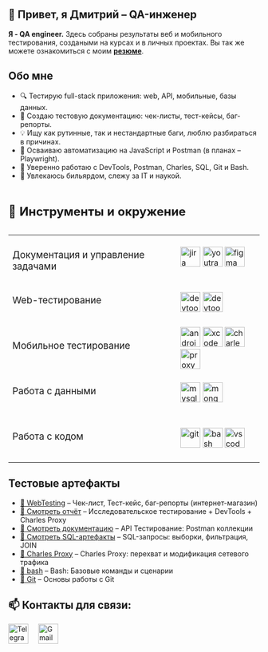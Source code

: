 <div>
    <h2>👋 Привет, я Дмитрий – QA-инженер</h2>
</div>

<p><b>Я - QA engineer.</b> Здесь собраны результаты веб и мобильного тестирования, создаными на курсах и в личных проектах. Вы так же можете ознакомиться с моим 
    <a href=""><b>резюме</b></a>.</p>

<h2>Обо мне</h2>
<ul>
    <li>🔍 Тестирую full-stack приложения: web, API, мобильные, базы данных.</li>
    <li>📄 Создаю тестовую документацию: чек-листы, тест-кейсы, баг-репорты.</li>
    <li>💡 Ищу как рутинные, так и нестандартные баги, люблю разбираться в причинах.</li>
    <li>🚀 Осваиваю автоматизацию на JavaScript и Postman (в планах – Playwright).</li>
    <li>🧠 Уверенно работаю с DevTools, Postman, Charles, SQL, Git и Bash.</li>
    <li>🎱 Увлекаюсь бильярдом, слежу за IT и наукой.</li>
</ul>

<table>   
    <caption>
        <h2 align="left">🧰 Инструменты и окружение</h2>
    </caption> 
    <tr>
        <td>
            <h3 style="height: 40px; font-weight: normal">Документация и управление задачами</h3>
        </td>
        <td>
            <img src="https://cdn.jsdelivr.net/gh/devicons/devicon/icons/jira/jira-original.svg" title="jira" alt="jira" width="40" height="40"/>
            <img src="https://upload.wikimedia.org/wikipedia/commons/thumb/8/8d/YouTrack_Icon.svg/1024px-YouTrack_Icon.svg.png?20200803082248" title="youtrack" alt="youtrack" width="40" height="40"/>
            <img src="https://cdn.jsdelivr.net/gh/devicons/devicon/icons/figma/figma-original.svg" title="figma" alt="figma" width="40" height="40"/>
        </td>
    </tr>
    <tr>
        <td>
            <h3 style="height: 40px; font-weight: normal">Web-тестирование</h3>
        </td>
        <td>
            <img src="https://d33wubrfki0l68.cloudfront.net/38b5c953a4667366685d55db55d057c86db1fc54/a0fdc/static/acae6b24d940347661ca901ea07f47c1/chrome-dev-logo-icon.png" title="devtools" alt="devtools" width="40" height="40"/>
            <img src="https://icon.icepanel.io/Technology/svg/Postman.svg" title="postman" alt="devtools" width="40" height="40"/>
        </td>
    </tr>
    <tr>
        <td>
            <h3 style="height: 40px; font-weight: normal">Мобильное тестирование</h3>
        </td>
        <td>
            <img src="https://cdn.jsdelivr.net/gh/devicons/devicon/icons/androidstudio/androidstudio-original.svg" title="android-studio" alt="android-studio" width="40" height="40"/>
            <img src="https://cdn.jsdelivr.net/gh/devicons/devicon/icons/xcode/xcode-original.svg" title="xcode" alt="xcode" width="40" height="40"/>
            <img src="https://cdn.icon-icons.com/icons2/3053/PNG/512/charles_proxy_macos_bigsur_icon_190302.png" title="charles-proxy" alt="charles-proxy" width="40" height="40"/>
            <img src="https://cdn.jim-nielsen.com/macos/1024/proxyman-2022-11-22.png?rf=1024" title="proxyman" alt="proxyman" width="40" height="40"/>
        </td>
    </tr>
    <tr>
        <td>
            <h3 style="height: 40px; font-weight: normal">Работа с данными</h3>
        </td>
        <td>
            <img src="https://cdn.jsdelivr.net/gh/devicons/devicon/icons/mysql/mysql-original.svg" title="mysql" alt="mysql" width="40" height="40"/>
            <img src="https://cdn.jsdelivr.net/gh/devicons/devicon/icons/mongodb/mongodb-original.svg" title="mongodb" alt="mongodb" width="40" height="40"/>
        </td>
    </tr>
    <tr>
        <td>
            <h3 style="height: 40px; font-weight: normal">Работа с кодом</h3>
        </td>
        <td>
            <img src="https://cdn.jsdelivr.net/gh/devicons/devicon/icons/git/git-original.svg" title="git" alt="git" width="40" height="40"/>
            <img src="https://upload.wikimedia.org/wikipedia/commons/thumb/4/4b/Bash_Logo_Colored.svg/1024px-Bash_Logo_Colored.svg.png?20180723054350" title="bash" alt="bash" width="40" height="40"/>
            <img src="https://cdn.jsdelivr.net/gh/devicons/devicon/icons/vscode/vscode-original.svg" title="vscode" alt="vscode" width="40" height="40"/>
        </td>
    </tr>
</table>
<h2>Тестовые артефакты</h2>
<ul>
  <li><a href="https://github.com/KiwiGhxst/WebTesting/blob/main/README.md">🔗 WebTesting</a> – Чек-лист, Тест-кейс, баг-репорты (интернет-магазин)</li>
  <li><a href="https://github.com/KiwiGhxst/exploratory-cart-report/tree/main">🔗 Смотреть отчёт</a> – Исследовательское тестирование + DevTools + Charles Proxy</li>
  <li><a href="https://github.com/KiwiGhxst/API-testing/tree/main">🔗 Смотреть документацию</a> – API Тестирование: Postman коллекции</li>
  <li><a href="https://github.com/KiwiGhxst/SQL/tree/main">🔗 Смотреть SQL-артефакты</a> – SQL-запросы: выборки, фильтрация, JOIN</li>
  <li><a href="https://github.com/KiwiGhxst/Charles/tree/main">🔗 Charles Proxy</a> – Charles Proxy: перехват и модификация сетевого трафика</li>
  <li><a href="https://github.com/KiwiGhxst/Bash/tree/main">🔗 bash</a> – Bash: Базовые команды и сценарии</li>
  <li><a href="https://github.com/KiwiGhxst/Git/tree/main">🔗 Git</a> – Основы работы с Git</li>
</ul>

<h2>📫 Контакты для связи:</h2>
<p style="display: flex; gap:20px">
  <a href="https://t.me/KiwiGhxst"><img src="https://img.icons8.com/?size=512&id=63306&format=png" width="40" height="40" alt="Telegram"/></a>
  <a href="mailto:Plotnikov.Dmitry.Y@yandex.ru"><img src="https://img.icons8.com/?size=512&id=P7UIlhbpWzZm&format=png" width="40" height="40" alt="Gmail"/></a>
</p>
